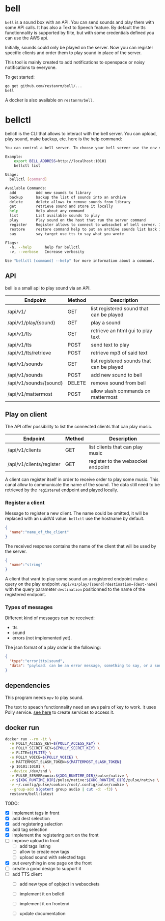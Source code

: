 # bell
`bell` is a sound box with an API. You can send sounds and play them with some API calls. It has also a Text to Speech feature. By default the tts functionnality is supported by flite, but with some credentials defined you can use the AWS api.

Initially, sounds could only be played on the server. Now you can register specific clients and order them to play sound in place of the server.

This tool is mainly created to add notifications to openspace or noisy notifications to everyone.

To get started:
```bash
go get github.com/restanrm/bell/...
bell
```
A docker is also available on `restanrm/bell`.

# bellctl
bellctl is the CLI that allows to interact with the bell server. You can upload, play sound, make backup, etc.
here is the help command:

```bash
You can control a bell server. To choose your bell server use the env variable BELL_ADDRESS.addCmd

Example:
	export BELL_ADDRESS=http://localhost:10101
	bellctl list

Usage:
  bellctl [command]

Available Commands:
  add         Add new sounds to library
  backup      backup the list of sounds into an archive
  delete      delete allows to remove sounds from library
  get         retrieve sound and store it locally
  help        Help about any command
  list        List available sounds to play
  play        Play sound on the host that run the server command
  register    Register allows to connect to websocket of bell server. It will receive play orders and run them with `mpv`.
  restore     restore command help to put an archive sounds list back into a bell server
  say         say target use tts to say what you wrote

Flags:
  -h, --help      help for bellctl
  -v, --verbose   Increase verbosity

Use "bellctl [command] --help" for more information about a command.
```

## API
bell is a small api to play sound via an API.

| Endpoint               | Method | Description                               |
| ---------------------- | ------ | ----------------------------------------- |
| /api/v1/               | GET    | list registered sound that can be played  |
| /api/v1/play/{sound}   | GET    | play a sound                              |
| /api/v1/tts            | GET    | retrieve an html gui to play text         |
| /api/v1/tts            | POST   | send text to play                         |
| /api/v1/tts/retrieve   | POST   | retrieve mp3 of said text                 |
| /api/v1/sounds         | GET    | list registered sounds that can be played |
| /api/v1/sounds         | POST   | add new sound to bell                     |
| /api/v1/sounds/{sound} | DELETE | remove sound from bell                    |
| /api/v1/mattermost     | POST   | allow slash commands on mattermost        |


## Play on client
The API offer possibility to list the connected clients that can play music.

| Endpoint                 | Method | Description                               |
| ----------------------   | ------ | ----------------------------------------- |
| /api/v1/clients          | GET    | list clients that can play music          |
| /api/v1/clients/register | GET    | register to the websocket endpoint        |

A client can register itself in order to receive order to play some music.
This canal allow to communicate the name of the sound. The data still need to
be retrieved by the `registered` endpoint and played locally.

### Register a client
Message to register a new client. The name could be omitted, it will be replaced with an uuidV4 value. `bellctl` use the hostname by default.
```json
{
  "name":"name_of_the_client"
}
```
The received response contains the name of the client that will be used by the server.
```json
{
  "name":"string"
}
```

A client that want to play some sound an a registered endpoint make a query on the play endpoint `/api/v1/play/{sound}?destination={dest-name}` with the query parameter `destination` positionned to the name of the registered endpoint.

### Types of messages
Different kind of messages can be received:
- tts
- sound
- errors (not implemented yet).

The json format of a play order is the following:
```json
{
  "type":"error|tts|sound",
  "data": "payload. can be an error message, something to say, or a sound to retrieve."
}
```

## dependencies
This program needs `mpv` to play sound.

The text to speach functionnality need an aws pairs of key to work. It uses Polly service.
[see here](https://console.aws.amazon.com/iam/home#/security_credential) to create services to access it.


## docker run
```bash
docker run --rm -it \
  -e POLLY_ACCESS_KEY=${POLLY_ACCESS_KEY} \
  -e POLLY_SECRET_KEY=${POLLY_SECRET_KEY} \
  -e FLITE=${FLITE} \
  -e POLLY_VOICE=${POLLY_VOICE} \
  -e MATTERMOST_SLASH_TOKEN=${MATTERMOST_SLASH_TOKEN}
  -p 10101:10101 \
  --device /dev/snd \
  -e PULSE_SERVER=unix:${XDG_RUNTIME_DIR}/pulse/native \
  -v ${XDG_RUNTIME_DIR}/pulse/native:${XDG_RUNTIME_DIR}/pulse/native \
  -v ~/.config/pulse/cookie:/root/.config/pulse/cookie \
  --group-add $(getent group audio | cut -d: -f3) \
  restanrm/bell:latest
```


TODO:
- [x] implement tags in front
- [x] add dest selection
- [x] add registering selection
- [x] add tag selection
- [x] implement the registering part on the front
- [ ] improve upload in front
  - [ ] add tags listing
  - [ ] allow to create new tags
  - [ ] upload sound with selected tags
- [x] put everything in one page on the front
- [ ] create a good design to support it
- [ ] add TTS client
  - [ ] add new type of opbject in websockets
  - [ ] implement it on bellctl
  - [ ] implement it on frontend
  - [ ] update documentation


